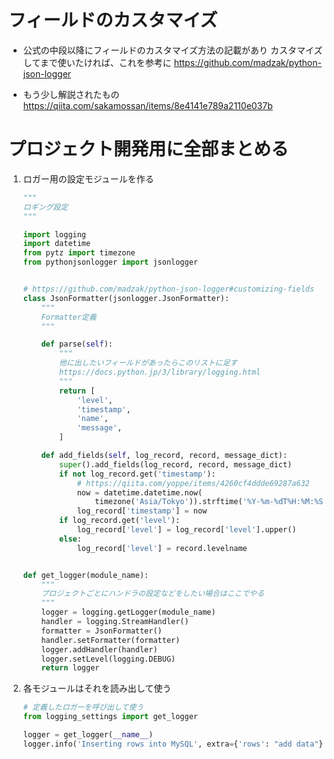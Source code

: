 # フィールドのカスタマイズ

- 公式の中段以降にフィールドのカスタマイズ方法の記載があり
  カスタマイズしてまで使いたければ、これを参考に
https://github.com/madzak/python-json-logger

- もう少し解説されたもの
  https://qiita.com/sakamossan/items/8e4141e789a2110e037b
  
  
# プロジェクト開発用に全部まとめる

1. ロガー用の設定モジュールを作る
    ```python:logger_settings.py
    """
    ロギング設定
    """

    import logging
    import datetime
    from pytz import timezone
    from pythonjsonlogger import jsonlogger


    # https://github.com/madzak/python-json-logger#customizing-fields
    class JsonFormatter(jsonlogger.JsonFormatter):
        """
        Formatter定義
        """

        def parse(self):
            """
            他に出したいフィールドがあったらこのリストに足す
            https://docs.python.jp/3/library/logging.html
            """
            return [
                'level',
                'timestamp',
                'name',
                'message',
            ]

        def add_fields(self, log_record, record, message_dict):
            super().add_fields(log_record, record, message_dict)
            if not log_record.get('timestamp'):
                # https://qiita.com/yoppe/items/4260cf4ddde69287a632
                now = datetime.datetime.now(
                    timezone('Asia/Tokyo')).strftime('%Y-%m-%dT%H:%M:%S%z')
                log_record['timestamp'] = now
            if log_record.get('level'):
                log_record['level'] = log_record['level'].upper()
            else:
                log_record['level'] = record.levelname


    def get_logger(module_name):
        """
        プロジェクトごとにハンドラの設定などをしたい場合はここでやる
        """
        logger = logging.getLogger(module_name)
        handler = logging.StreamHandler()
        formatter = JsonFormatter()
        handler.setFormatter(formatter)
        logger.addHandler(handler)
        logger.setLevel(logging.DEBUG)
        return logger
    ```
    
2. 各モジュールはそれを読み出して使う
    ```python:main_function.py
    # 定義したロガーを呼び出して使う
    from logging_settings import get_logger

    logger = get_logger(__name__)
    logger.info('Inserting rows into MySQL', extra={'rows': "add data"})
    ```
